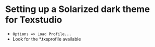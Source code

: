 # Setting up a Solarized dark theme for Texstudio

- `Options => Load Profile...`
- Look for the *.txsprofile available

